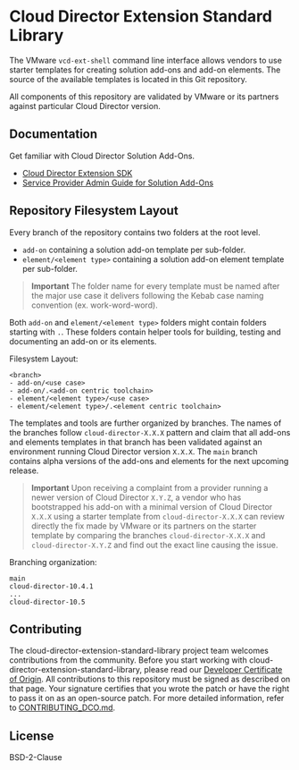 # Cloud Director Extension Standard Library
The VMware `vcd-ext-shell` command line interface allows vendors to use starter templates for creating solution add-ons and add-on elements. The source of the available templates is located in this Git repository.

All components of this repository are validated by VMware or its partners against particular Cloud Director version.

## Documentation

Get familiar with Cloud Director Solution Add-Ons.
* [Cloud Director Extension SDK](https://developer.vmware.com/web/sdk/1.0.0/cloud-director-extension)
* [Service Provider Admin Guide for Solution Add-Ons](https://gitlab.eng.vmware.com/cloud-director-solutions/care-package-go-poc/-/tree/topic/tsimchev/STAR-6754/docs2#:~:text=Read%20the%20Service%20Provider%20Admin%20Guide%20for%20Solution%20Add%2DOns)

## Repository Filesystem Layout
Every branch of the repository contains two folders at the root level.
- `add-on` containing a solution add-on template per sub-folder.
- `element/<element type>` containing a solution add-on element template per sub-folder.

> **Important**
> The folder name for every template must be named after the major use case it delivers following the Kebab case naming convention (ex. work-word-word).

Both `add-on` and `element/<element type>` folders might contain folders starting with `.`. These folders contain helper tools for building, testing and documenting an add-on or its elements.

Filesystem Layout:
```shell
<branch>
- add-on/<use case>
- add-on/.<add-on centric toolchain>
- element/<element type>/<use case>
- element/<element type>/.<element centric toolchain>
```

The templates and tools are further organized by branches. The names of the branches follow `cloud-director-X.X.X` pattern and claim that all add-ons and elements templates in that branch has been validated against an environment running Cloud Director version `X.X.X`. The `main` branch contains alpha versions of the add-ons and elements for the next upcoming release.

> **Important**
Upon receiving a complaint from a provider running a newer version of Cloud Director `X.Y.Z`, a vendor who has bootstrapped his add-on with a minimal version of Cloud Director `X.X.X` using a starter template from `cloud-director-X.X.X` can review directly the fix made by VMware or its partners on the starter template by comparing the branches `cloud-director-X.X.X` and `cloud-director-X.Y.Z` and find out the exact line causing the issue.

Branching organization:
```shell
main
cloud-director-10.4.1
...
cloud-director-10.5
```

## Contributing

The cloud-director-extension-standard-library project team welcomes contributions from the community. Before you start working with cloud-director-extension-standard-library, please
read our [Developer Certificate of Origin](https://cla.vmware.com/dco). All contributions to this repository must be
signed as described on that page. Your signature certifies that you wrote the patch or have the right to pass it on
as an open-source patch. For more detailed information, refer to [CONTRIBUTING_DCO.md](CONTRIBUTING_DCO.md).

## License
BSD-2-Clause
